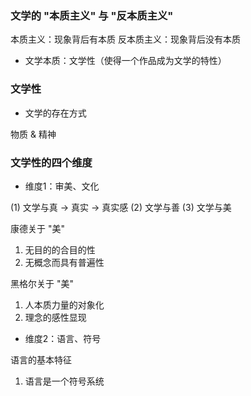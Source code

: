### 文学的 "本质主义" 与 "反本质主义"

本质主义：现象背后有本质
反本质主义：现象背后没有本质

* 文学本质：文学性（使得一个作品成为文学的特性）


### 文学性

* 文学的存在方式

物质 & 精神


### 文学性的四个维度

* 维度1：审美、文化

(1) 文学与真 -> 真实 -> 真实感
(2) 文学与善
(3) 文学与美


康德关于 "美"

1. 无目的的合目的性
2. 无概念而具有普遍性

黑格尔关于 "美"

1. 人本质力量的对象化
2. 理念的感性显现

* 维度2：语言、符号

语言的基本特征

1. 语言是一个符号系统
